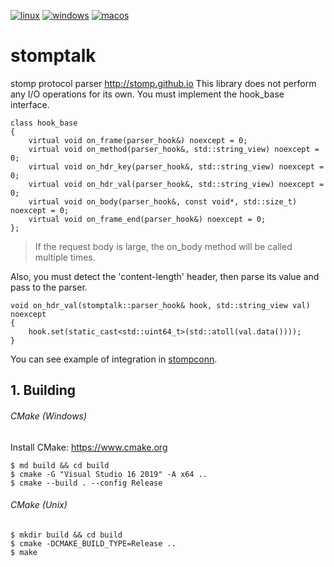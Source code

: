 [![linux](https://github.com/ikonopistsev/stomptalk/workflows/linux/badge.svg?branch=master)](https://github.com/ikonopistsev/stomptalk/actions?query=workflow%3Alinux)
[![windows](https://github.com/ikonopistsev/stomptalk/workflows/windows/badge.svg?branch=master)](https://github.com/ikonopistsev/stomptalk/actions?query=workflow%3Awindows)
[![macos](https://github.com/ikonopistsev/stomptalk/workflows/macos/badge.svg?branch=master)](https://github.com/ikonopistsev/stomptalk/actions?query=workflow%3Amacos)

# stomptalk
stomp protocol parser http://stomp.github.io
This library does not perform any I/O operations for its own. You must implement the hook_base interface.
```
class hook_base
{
    virtual void on_frame(parser_hook&) noexcept = 0;
    virtual void on_method(parser_hook&, std::string_view) noexcept = 0;
    virtual void on_hdr_key(parser_hook&, std::string_view) noexcept = 0;
    virtual void on_hdr_val(parser_hook&, std::string_view) noexcept = 0;
    virtual void on_body(parser_hook&, const void*, std::size_t) noexcept = 0;
    virtual void on_frame_end(parser_hook&) noexcept = 0;
};
```
> If the request body is large, the on_body method will be called multiple times.

Also, you must detect the 'content-length' header, then parse its value and pass to the parser.
```
void on_hdr_val(stomptalk::parser_hook& hook, std::string_view val) noexcept
{
    hook.set(static_cast<std::uint64_t>(std::atoll(val.data())));
}
```
You can see example of integration in [stompconn](https://github.com/ikonopistsev/stompconn).

## 1. Building
###### CMake (Windows)

Install CMake: <https://www.cmake.org>

```
$ md build && cd build
$ cmake -G "Visual Studio 16 2019" -A x64 ..
$ cmake --build . --config Release
```

###### CMake (Unix)

```
$ mkdir build && cd build
$ cmake -DCMAKE_BUILD_TYPE=Release ..
$ make
```
